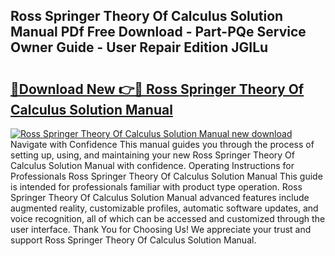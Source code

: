 ## Ross Springer Theory Of Calculus Solution Manual PDf Free Download - Part-PQe Service Owner Guide - User Repair Edition JGILu

# <h2><a href="http://bc62943.oget.top/?id=Ross+Springer+Theory+Of+Calculus+Solution+Manual">🔗Download New 👉🔴 Ross Springer Theory Of Calculus Solution Manual</a></h2>

[![Ross Springer Theory Of Calculus Solution Manual new download](https://i.imgur.com/5g1atiW.png)](http://bc62943.oget.top/?id=Ross+Springer+Theory+Of+Calculus+Solution+Manual)
Navigate with Confidence This manual guides you through the process of setting up, using, and maintaining your new Ross Springer Theory Of Calculus Solution Manual with confidence. Operating Instructions for Professionals Ross Springer Theory Of Calculus Solution Manual This guide is intended for professionals familiar with product type operation. Ross Springer Theory Of Calculus Solution Manual advanced features include augmented reality, customizable profiles, automatic software updates, and voice recognition, all of which can be accessed and customized through the user interface. Thank You for Choosing Us! We appreciate your trust and support Ross Springer Theory Of Calculus Solution Manual.
